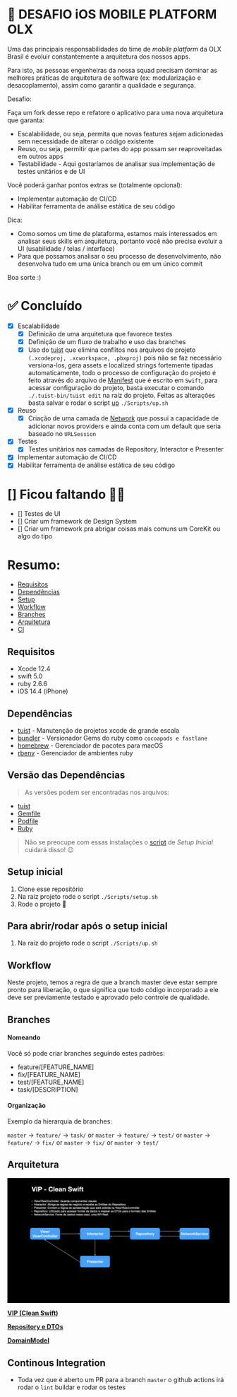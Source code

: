 # 🎯 DESAFIO iOS MOBILE PLATFORM OLX

Uma das principais responsabilidades do time de *mobile platform* da OLX Brasil é evoluir constantemente a arquitetura dos nossos apps.

Para isto, as pessoas engenheiras da nossa squad precisam dominar as melhores práticas de arquitetura de software (ex: modularização e desacoplamento), assim como garantir a qualidade e segurança.

Desafio:

Faça um fork desse repo e refatore o aplicativo para uma nova arquitetura que garanta:

* Escalabilidade, ou seja, permita que novas features sejam adicionadas sem necessidade de alterar o código existente
* Reuso, ou seja, permitir que partes do app possam ser reaproveitadas em outros apps  
* Testabilidade - Aqui gostaríamos de analisar sua implementação de testes unitários e de UI 

Você poderá ganhar pontos extras se (totalmente opcional):

* Implementar automação de CI/CD
* Habilitar ferramenta de análise estática de seu código  

Dica:

* Como somos um time de plataforma, estamos mais interessados em analisar seus skills em arquitetura, portanto você não precisa evoluir a UI (usabilidade / telas / interface)
* Para que possamos analisar o seu processo de desenvolvimento, não desenvolva tudo em uma única branch ou em um único commit

Boa sorte :)

# ✅ Concluído
* [x] Escalabilidade
    - [x] Definicão de uma arquitetura que favorece testes
    - [x] Definição de um fluxo de trabalho e uso das branches
    - [x] Uso do [tuist](https://tuist.io/) que elimina conflitos nos arquivos de projeto `(.xcodeproj, .xcworkspace, .pbxproj)` pois não se faz necessário versiona-los, gera assets e localized strings fortemente tipadas automaticamente, todo o processo de configuração do projeto é feito através do arquivo de [Manifest](https://github.com/rafaelhziliao/desafio-mobile-platform/blob/master/Project.swift) que é escrito em `Swift`, para acessar configuração do projeto, basta executar o comando `./.tuist-bin/tuist edit` na raíz do projeto. Feitas as alterações basta salvar e rodar o script [up](https://github.com/rafaelhziliao/desafio-mobile-platform/blob/master/Scripts/up.sh) `./Scripts/up.sh`
* [x] Reuso
    - [x] Criação de uma camada de [Network](https://github.com/rafaelhziliao/desafio-mobile-platform/blob/master/Modules/NetworkLayer) que possui a capacidade de adicionar novos providers e ainda conta com um default que seria baseado no `URLSession`
* [x] Testes
    - [x] Testes unitários nas camadas de Repository, Interactor e Presenter
* [x] Implementar automação de CI/CD
* [x] Habilitar ferramenta de análise estática de seu código

# [] Ficou faltando 🤷‍♂️
* [] Testes de UI
* [] Criar um framework de Design System
* [] Criar um framework pra abrigar coisas mais comuns um CoreKit ou algo do tipo

# Resumo:
* [Requisitos](#Requisitos)
* [Dependências](#dependências)
* [Setup](#setup-inicial)
* [Workflow](#workflow)
* [Branches](#branches)
* [Arquitetura](#arquitetura)
* [CI](#continous-integration)

## Requisitos
* Xcode 12.4
* swift 5.0
* ruby 2.6.6
* iOS 14.4 (iPhone)

## Dependências
* [tuist](https://tuist.io/) - Manutenção de projetos xcode de grande escala
* [bundler](https://bundler.io/) - Versionador Gems do ruby como `cocoapods e fastlane`
* [homebrew](https://brew.sh/index_pt-br) - Gerenciador de pacotes para macOS
* [rbenv](https://github.com/rbenv/rbenv) - Gerenciador de ambientes ruby

## Versão das Dependências
> As versões podem ser encontradas nos arquivos:
* [tuist](https://github.com/rafaelhziliao/desafio-mobile-platform/blob/master/.tuist-version)
* [Gemfile](https://github.com/rafaelhziliao/desafio-mobile-platform/blob/master/Gemfile)
* [Podfile](https://github.com/rafaelhziliao/desafio-mobile-platform/blob/master/Podfile)
* [Ruby](https://github.com/rafaelhziliao/desafio-mobile-platform/blob/master/.ruby-version)

> Não se preocupe com essas instalações o [script](https://github.com/rafaelhziliao/desafio-mobile-platform/blob/master/Scripts/setup.sh) de *Setup Inicial* cuidará disso! 😉

## Setup inicial
1. Clone esse repositório
2. Na raíz projeto rode o script `./Scripts/setup.sh`
3. Rode o projeto 🚀

## Para abrir/rodar após o setup inicial
1. Na raíz do projeto rode o script `./Scripts/up.sh`

## Workflow
Neste projeto, temos a regra de que a branch master deve estar sempre pronto para liberação, o que significa que todo código incorporado a ele deve ser previamente testado e aprovado pelo controle de qualidade.

## Branches

#### Nomeando
Você só pode criar branches seguindo estes padrões:

- feature/[FEATURE_NAME]
- fix/[FEATURE_NAME]
- test/[FEATURE_NAME]
- task/[DESCRIPTION]

#### Organização

Exemplo da hierarquia de branches:

`master` -> `feature/` -> `task/`
or
`master` -> `feature/` -> `test/`
or
`master` -> `feature/` -> `fix/`
or
`master` -> `fix/`
or
`master` -> `test/`

## Arquitetura
<p align="center">
  <img src=".github/olx_challenge_architecture.png" align="center">
</p>

[**VIP (Clean Swift)**](https://clean-swift.com/clean-swift-ios-architecture/vip-cycle/)

[**Repository e DTOs**](https://betterprogramming.pub/why-model-objects-shouldnt-implement-swift-s-decodable-or-encodable-protocols-1249cb44d4b3)

[**DomainModel**](https://martinfowler.com/eaaCatalog/domainModel.html)

## Continous Integration
- Toda vez que é aberto um PR para a branch `master` o github actions irá rodar o `lint` buildar e rodar os testes
